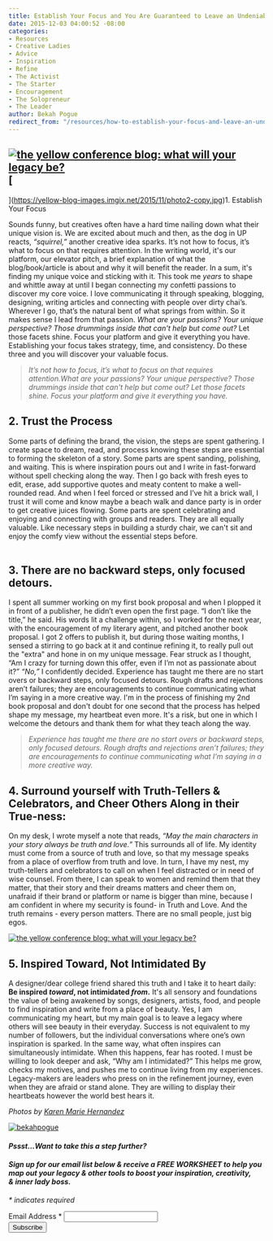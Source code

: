 ```yaml
---
title: Establish Your Focus and You Are Guaranteed to Leave an Undeniable Legacy
date: 2015-12-03 04:00:52 -08:00
categories:
- Resources
- Creative Ladies
- Advice
- Inspiration
- Refine
- The Activist
- The Starter
- Encouragement
- The Solopreneur
- The Leader
author: Bekah Pogue
redirect_from: "/resources/how-to-establish-your-focus-and-leave-an-undeniable-legacy/"
---
```


## [![the yellow conference blog: what will your legacy be? ](https://yellow-blog-images.imgix.net/2015/12/photo2-14-06-51.jpg)](https://yellow-blog-images.imgix.net/2015/12/photo2-14-06-51.jpg)[  
](https://yellow-blog-images.imgix.net/2015/11/photo2-copy.jpg)1\. Establish Your Focus

Sounds funny, but creatives often have a hard time nailing down what their unique vision is. We are excited about much and then, as the dog in UP reacts, _“squirrel,”_ another creative idea sparks. It’s not how to focus, it’s what to focus on that requires attention. In the writing world, it's our platform, our elevator pitch, a brief explanation of what the blog/book/article is about and why it will benefit the reader. In a sum, it's finding my unique voice and sticking with it. This took me _years_ to shape and whittle away at until I began connecting my confetti passions to discover my core voice. I love communicating it through speaking, blogging, designing, writing articles and connecting with people over dirty chai’s. Wherever I go, that’s the natural bent of what springs from within. So it makes sense I lead from that passion. _What are your passions? Your unique perspective? Those drummings inside that can't help but come out?_ Let those facets shine. Focus your platform and give it everything you have. Establishing your focus takes strategy, time, and consistency. Do these three and you will discover your valuable focus.

> _It’s not how to focus, it’s what to focus on that requires attention._What are your passions? Your unique perspective? Those drummings inside that can't help but come out?_ Let those facets shine. Focus your platform and give it everything you have._

## 2\. Trust the Process

Some parts of defining the brand, the vision, the steps are spent gathering. I create space to dream, read, and process knowing these steps are essential to forming the skeleton of a story. Some parts are spent sanding, polishing, and waiting. This is where inspiration pours out and I write in fast-forward without spell checking along the way. Then I go back with fresh eyes to edit, erase, add supportive quotes and meaty content to make a well-rounded read. And when I feel forced or stressed and I’ve hit a brick wall, I trust it will come and know maybe a beach walk and dance party is in order to get creative juices flowing. Some parts are spent celebrating and enjoying and connecting with groups and readers. They are all equally valuable. Like necessary steps in building a sturdy chair, we can't sit and enjoy the comfy view without the essential steps before.**[  
](https://yellow-blog-images.imgix.net/2015/12/photo3.jpg)[  
](https://yellow-blog-images.imgix.net/2015/11/dINVjBn79bKQ2FtLR5d3GBaHoo6hVuO1lzo3Bi0QuyoHDcauWnDBI8KZUUapzo_OK8tysmQOtZ5Ean6S_kaARQ.jpg)**

## 3\. There are no backward steps, only focused detours.

I spent all summer working on my first book proposal and when I plopped it in front of a publisher, he didn’t even open the first page. “I don’t like the title,” he said. His words lit a challenge within, so I worked for the next year, with the encouragement of my literary agent, and pitched another book proposal. I got 2 offers to publish it, but during those waiting months, I sensed a stirring to go back at it and continue refining it, to really pull out the "extra" and hone in on my unique message. Fear struck as I thought, “Am I crazy for turning down this offer, even if I’m not as passionate about it?” _“No,”_ I confidently decided. Experience has taught me there are no start overs or backward steps, only focused detours. Rough drafts and rejections aren’t failures; they are encouragements to continue communicating what I’m saying in a more creative way. I'm in the process of finishing my 2nd book proposal and don't doubt for one second that the process has helped shape my message, my heartbeat even more. It's a risk, but one in which I welcome the detours and thank them for what they teach along the way.

> _Experience has taught me there are no start overs or backward steps, only focused detours. Rough drafts and rejections aren’t failures; they are encouragements to continue communicating what I’m saying in a more creative way._

## 4\. Surround yourself with Truth-Tellers & Celebrators, and Cheer Others Along in their True-ness:

On my desk, I wrote myself a note that reads, _“May the main characters in your story always be truth and love.”_ This surrounds all of life. My identity must come from a source of truth and love, so that my message speaks from a place of overflow from truth and love. In turn, I have my nest, my truth-tellers and celebrators to call on when I feel distracted or in need of wise counsel. From there, I can speak to women and remind them that they matter, that their story and their dreams matters and cheer them on, unafraid if their brand or platform or name is bigger than mine, because I am confident in where my security is found- in Truth and Love. And the truth remains - every person matters. There are no small people, just big egos.

[![the yellow conference blog: what will your legacy be?](https://yellow-blog-images.imgix.net/2015/12/dINVjBn79bKQ2FtLR5d3GBaHoo6hVuO1lzo3Bi0QuyoHDcauWnDBI8KZUUapzo_OK8tysmQOtZ5Ean6S_kaARQ.jpg)](https://yellow-blog-images.imgix.net/2015/12/dINVjBn79bKQ2FtLR5d3GBaHoo6hVuO1lzo3Bi0QuyoHDcauWnDBI8KZUUapzo_OK8tysmQOtZ5Ean6S_kaARQ.jpg)

## 5\. Inspired Toward, Not Intimidated By

A designer/dear college friend shared this truth and I take it to heart daily: **Be inspired _toward_, not intimidated _from_.** It's all sensory and foundations the value of being awakened by songs, designers, artists, food, and people to find inspiration and write from a place of beauty. Yes, I am communicating my heart, but my main goal is to leave a legacy where others will see beauty in their everyday. Success is not equivalent to my number of followers, but the individual conversations where one’s own inspiration is sparked. In the same way, what often inspires can simultaneously intimidate. When this happens, fear has rooted. I must be willing to look deeper and ask, “Why am I intimidated?” This helps me grow, checks my motives, and pushes me to continue living from my experiences. Legacy-makers are leaders who press on in the refinement journey, even when they are afraid or stand alone. They are willing to display their heartbeats however the world best hears it.

_Photos by [Karen Marie Hernandez](http://www.karenmariehernandez.com/)_

[![bekahpogue](https://yellow-blog-images.imgix.net/2015/12/bekahpogue.jpg)](http://www.upcycledjane.com/)

#### _Pssst...Want to take this a step further?_

#### _Sign up for our email list below & receive a **FREE WORKSHEET** to help you map out your legacy & other tools to boost your inspiration, creativity, & inner lady boss._

<div id="mc_embed_signup">

<form id="mc-embedded-subscribe-form" class="validate" action="//yellowconference.us3.list-manage.com/subscribe/post?u=3f8e45f74e0653e404965e2ef&amp;id=8d40e73403" method="post" name="mc-embedded-subscribe-form" novalidate="" target="_blank">

<div id="mc_embed_signup_scroll">

_* indicates required_

<div class="mc-field-group"><label for="mce-EMAIL">Email Address *  
</label>  
<input id="mce-EMAIL" class="required email" name="EMAIL" type="email" value=""></div>

<div style="position: absolute; left: -5000px;"><input tabindex="-1" name="b_3f8e45f74e0653e404965e2ef_8d40e73403" type="text" value=""></div>

<div class="clear"><input id="mc-embedded-subscribe" class="button" name="subscribe" type="submit" value="Subscribe"></div>

</div>

</form>

</div>

<script type="text/javascript">// <![CDATA[<br /> (function($) {window.fnames = new Array(); window.ftypes = new Array();fnames[0]='EMAIL';ftypes[0]='email';fnames[1]='FNAME';ftypes[1]='text';fnames[2]='LNAME';ftypes[2]='text';}(jQuery));var $mcj = jQuery.noConflict(true);<br /> // ]]></script>

